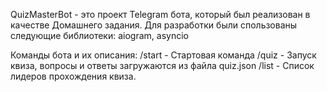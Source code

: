 QuizMasterBot - это проект Telegram бота, который был реализован в качестве Домашнего задания.
Для разработки были спользованы следующие библиотеки: aiogram, asyncio

Команды бота и их описания:
/start - Стартовая команда
/quiz - Запуск квиза, вопросы и ответы загружаются из файла quiz.json
/list - Список лидеров прохождения квиза.
